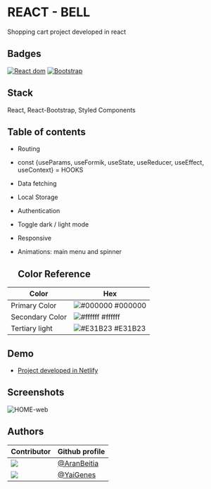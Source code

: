 
# REACT - BELL
Shopping cart project developed in react


## Badges

[![React dom](https://img.shields.io/badge/React-17.0.2-blue)](https://img.shields.io/badge/React-17.0.2-blue)
[![Bootstrap](https://img.shields.io/badge/Bootstrap-5.1-blue)](https://getbootstrap.com/docs/5.1)
  
## Stack

React, React-Bootstrap, Styled Components


  
## Table of contents

- Routing
- const {useParams, useFormik, useState, useReducer, useEffect, useContext} = HOOKS
- Data fetching
- Local Storage
- Authentication
- Toggle dark / light mode
- Responsive
- Animations: main menu and spinner


  ## Color Reference

| Color             | Hex                                                                |
| ----------------- | ------------------------------------------------------------------ |
| Primary Color | ![#000000](https://via.placeholder.com/10/000000?text=+) #000000 |
| Secondary Color | ![#ffffff](https://via.placeholder.com/10/ffffff?text=+) #ffffff |
| Tertiary light | ![#E31B23](https://via.placeholder.com/10/E31B23?text=+) #E31B23 |


## Demo

- [Project developed in Netlify](https://react-bell.netlify.app/)



  
## Screenshots

![HOME-web](https://user-images.githubusercontent.com/12766483/138479491-73a552fb-3328-4404-8511-8e8e63d185b5.png)

## Authors

| Contributor             | Github profile                                                       
| ------------------------| -----------------------------------------------------------------------|
| [![](https://avatars2.githubusercontent.com/u/12766483?s=90&v=4)](https://github.com/aranbeitia) | [@AranBeitia](https://www.github.com/AranBeitia) |
| [![](https://avatars2.githubusercontent.com/u/80582545?s=90&v=4)](https://github.com/YaiGenes)|[@YaiGenes](https://github.com/YaiGenes) |
